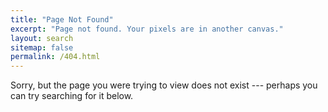 ```yaml
---
title: "Page Not Found"
excerpt: "Page not found. Your pixels are in another canvas."
layout: search
sitemap: false
permalink: /404.html
---
```


Sorry, but the page you were trying to view does not exist --- perhaps you can try searching for it below.
